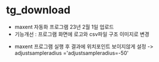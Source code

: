 # tg_download

 - maxent 자동화 프로그램 23년 2월 1일 업로드
 - 기능개선 : 프로그램 화면에 로고와 csv파일 구조 이미지로 변경
 + maxent 프로그램 실행 후 결과에 위치포인트 보이지않게 설정 -> adjustsampleradius ='adjustsampleradius=-50'
